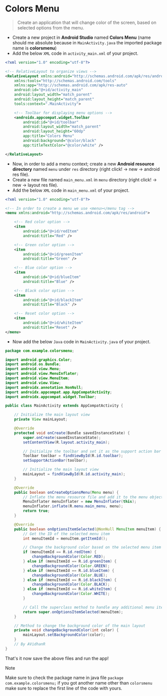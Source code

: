 # Colors Menu

> Create an application that will change color of the screen, based on selected options from the menu.
- Create a new project in **Android Studio** named **Colors Menu** (name should me absolute because in `MainActivity.java` the imported package name is **colorsmenu**)
- Add the below `XML` code in `activity_main.xml` of your project.

```xml
<?xml version="1.0" encoding="utf-8"?>

<!-- RelativeLayout to organize views -->
<RelativeLayout xmlns:android="http://schemas.android.com/apk/res/android"
    xmlns:tools="http://schemas.android.com/tools"
    xmlns:app="http://schemas.android.com/apk/res-auto"
    android:id="@+id/activity_main"
    android:layout_width="match_parent"
    android:layout_height="match_parent"
    tools:context=".MainActivity">

    <!-- Toolbar for displaying menu options -->
    <androidx.appcompat.widget.Toolbar
        android:id="@+id/toolbar"
        android:layout_width="match_parent"
        android:layout_height="60dp"
        app:title="Colors Menu"
        android:background="@color/black"
        app:titleTextColor="@color/white" />

</RelativeLayout>
```

- Now, in order to add a menu context; create a new **Android resource directory** named `menu` under `res` directory (right click! -> new -> android res file).
- Create a new file named `main_menu.xml` in `menu` directory (right click! -> new -> layout res file).
- Add the below `XML` code in `main_menu.xml` of your project.

```xml
<?xml version="1.0" encoding="utf-8"?>

<!-- In order to create a menu we use <menu></menu tag -->
<menu xmlns:android="http://schemas.android.com/apk/res/android">

    <!-- Red color option -->
    <item
        android:id="@+id/redItem"
        android:title="Red" />

    <!-- Green color option -->
    <item
        android:id="@+id/greenItem"
        android:title="Green" />

    <!-- Blue color option -->
    <item
        android:id="@+id/blueItem"
        android:title="Blue" />

    <!-- Black color option -->
    <item
        android:id="@+id/blackItem"
        android:title="Black" />

    <!-- Reset color option -->
    <item
        android:id="@+id/whiteItem"
        android:title="Reset" />
</menu>

```

- Now add the below `Java` code in `MainActivity.java` of your project.

```java
package com.example.colorsmenu;

import android.graphics.Color;
import android.os.Bundle;
import android.view.Menu;
import android.view.MenuInflater;
import android.view.MenuItem;
import android.view.View;
import androidx.annotation.NonNull;
import androidx.appcompat.app.AppCompatActivity;
import androidx.appcompat.widget.Toolbar;

public class MainActivity extends AppCompatActivity {

    // Initialize the main layout view
    private View mainLayout;

    @Override
    protected void onCreate(Bundle savedInstanceState) {
        super.onCreate(savedInstanceState);
        setContentView(R.layout.activity_main);

        // Initialize the toolbar and set it as the support action bar
        Toolbar toolbar = findViewById(R.id.toolbar);
        setSupportActionBar(toolbar);

        // Initialize the main layout view
        mainLayout = findViewById(R.id.activity_main);
    }

    @Override
    public boolean onCreateOptionsMenu(Menu menu) {
        // Inflate the menu resource file and add it to the menu object
        MenuInflater menuInflater = new MenuInflater(this);
        menuInflater.inflate(R.menu.main_menu, menu);
        return true;
    }

    @Override
    public boolean onOptionsItemSelected(@NonNull MenuItem menuItem) {
        // Get the ID of the selected menu item
        int menuItemId = menuItem.getItemId();

        // Change the background color based on the selected menu item
        if (menuItemId == R.id.redItem) {
            changeBackgroundColor(Color.RED);
        } else if (menuItemId == R.id.greenItem) {
            changeBackgroundColor(Color.GREEN);
        } else if (menuItemId == R.id.blueItem) {
            changeBackgroundColor(Color.BLUE);
        } else if (menuItemId == R.id.blackItem) {
            changeBackgroundColor(Color.BLACK);
        } else if (menuItemId == R.id.whiteItem) {
            changeBackgroundColor(Color.WHITE);
        }

        // Call the superclass method to handle any additional menu item selections
        return super.onOptionsItemSelected(menuItem);
    }

    // Method to change the background color of the main layout
    private void changeBackgroundColor(int color) {
        mainLayout.setBackgroundColor(color);
    }
    // By AVidhanR
}
```

That's it now save the above files and run the app!

> [!NOTE] 
> Make sure to check the package name in java file `package com.example.colorsmenu;` if you got another name other than `colorsmenu` make sure to replace the first line of the code with yours.
